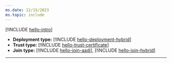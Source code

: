 ```yaml
---
ms.date: 12/15/2023
ms.topic: include
---
```


[!INCLUDE [hello-intro](hello-intro.md)]
- **Deployment type:** [!INCLUDE [hello-deployment-hybrid](hello-deployment-hybrid.md)]
- **Trust type:** [!INCLUDE [hello-trust-certificate](hello-trust-certificate.md)]
- **Join type:** [!INCLUDE [hello-join-aadj](hello-join-aad.md)], [!INCLUDE [hello-join-hybrid](hello-join-hybrid.md)]
---